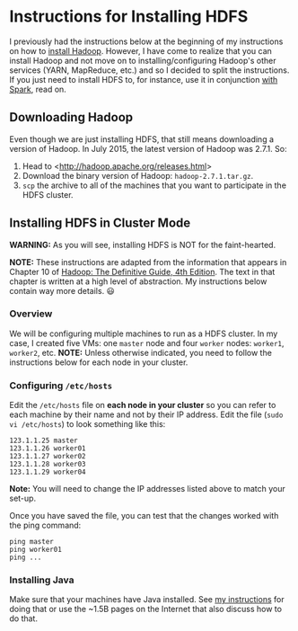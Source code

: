 # Instructions for Installing HDFS

I previously had the instructions below at the beginning of my instructions on how to
[install Hadoop](https://github.com/kenbod/sysadmin/blob/master/hadoop.md). However, I have come to realize
that you can install Hadoop and not move on to installing/configuring Hadoop's other services (YARN, MapReduce, etc.)
and so I decided to split the instructions. If you just need to install HDFS to, for instance, use it
in conjunction [with Spark](https://github.com/kenbod/sysadmin/blob/master/spark.md), read on.

## Downloading Hadoop

Even though we are just installing HDFS, that still means downloading a version of Hadoop. In July 2015, the latest
version of Hadoop was 2.7.1. So:

1. Head to &lt;http://hadoop.apache.org/releases.html&gt;
2. Download the binary version of Hadoop: `hadoop-2.7.1.tar.gz`.
3. `scp` the archive to all of the machines that you want to participate in the HDFS cluster.

## Installing HDFS in Cluster Mode

**WARNING:** As you will see, installing HDFS is NOT for the faint-hearted.

**NOTE:** These instructions are adapted from the information that appears in Chapter 10 of [Hadoop: The Definitive Guide, 4th Edition](http://shop.oreilly.com/product/0636920033448.do). The text in that chapter is written at a high level of abstraction. My instructions below contain way more details. :smiley:

### Overview

We will be configuring multiple machines to run as a HDFS cluster. In my case, I created five VMs: one `master` node and four `worker` nodes: `worker1`, `worker2`, etc. **NOTE:** Unless otherwise indicated, you need to follow the instructions below for each node in your cluster.

### Configuring `/etc/hosts`

Edit the `/etc/hosts` file on **each node in your cluster** so you can refer to each machine by their name and not by their IP address. Edit the file (`sudo vi /etc/hosts`) to look something like this:

```
123.1.1.25 master
123.1.1.26 worker01
123.1.1.27 worker02
123.1.1.28 worker03
123.1.1.29 worker04
```

**Note:** You will need to change the IP addresses listed above to match your set-up.

Once you have saved the file, you can test that the changes worked with the ping command:

```
ping master
ping worker01
ping ...
```

### Installing Java

Make sure that your machines have Java installed. See [my instructions](https://github.com/kenbod/sysadmin/blob/master/java.md) for doing that or use the ~1.5B pages on the Internet that also discuss how to do that.




